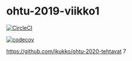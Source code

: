 # ohtu-2019-viikko1

[![CircleCI](https://circleci.com/gh/jkukko/ohtu-2020-viikko1.svg?style=svg)](https://circleci.com/gh/jkukko/ohtu-2020-viikko1)

[![codecov](https://codecov.io/gh/jkukko/ohtu-2019-viikko1/branch/master/graph/badge.svg)](https://codecov.io/gh/jkukko/ohtu-2019-viikko1)

https://github.com/jkukko/ohtu-2020-tehtavat
7
